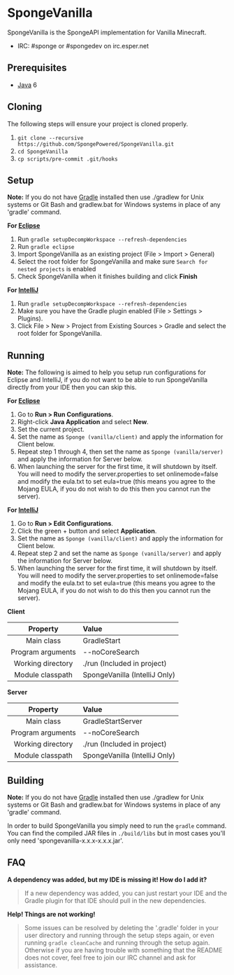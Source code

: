 SpongeVanilla
=============

SpongeVanilla is the SpongeAPI implementation for Vanilla Minecraft.

* IRC: #sponge or #spongedev on irc.esper.net

## Prerequisites
* [Java] 6

## Cloning
The following steps will ensure your project is cloned properly.

1. `git clone --recursive https://github.com/SpongePowered/SpongeVanilla.git`
2. `cd SpongeVanilla`
3. `cp scripts/pre-commit .git/hooks`

## Setup
__Note:__ If you do not have [Gradle] installed then use ./gradlew for Unix systems or Git Bash and gradlew.bat for Windows systems in place of any 'gradle' command.

__For [Eclipse]__  
  1. Run `gradle setupDecompWorkspace --refresh-dependencies`  
  2. Run `gradle eclipse`
  3. Import SpongeVanilla as an existing project (File > Import > General)
  4. Select the root folder for SpongeVanilla and make sure `Search for nested projects` is enabled
  5. Check SpongeVanilla when it finishes building and click **Finish**

__For [IntelliJ]__  
  1. Run `gradle setupDecompWorkspace --refresh-dependencies`  
  2. Make sure you have the Gradle plugin enabled (File > Settings > Plugins).  
  3. Click File > New > Project from Existing Sources > Gradle and select the root folder for SpongeVanilla.

## Running
__Note:__ The following is aimed to help you setup run configurations for Eclipse and IntelliJ, if you do not want to be able to run SpongeVanilla directly from your IDE then you can skip this.

__For [Eclipse]__
  1. Go to **Run > Run Configurations**.
  2. Right-click **Java Application** and select **New**.
  3. Set the current project.
  4. Set the name as `Sponge (vanilla/client)` and apply the information for Client below.
  5. Repeat step 1 through 4, then set the name as `Sponge (vanilla/server)` and apply the information for Server below.
  6. When launching the server for the first time, it will shutdown by itself. You will need to modify the server.properties to set onlinemode=false and modify the eula.txt to set eula=true (this means you agree to the Mojang EULA, if you do not wish to do this then you cannot run the server).


__For [IntelliJ]__
  1. Go to **Run > Edit Configurations**.
  2. Click the green + button and select **Application**.
  3. Set the name as `Sponge (vanilla/client)` and apply the information for Client below.
  4. Repeat step 2 and set the name as `Sponge (vanilla/server)` and apply the information for Server below.
  5. When launching the server for the first time, it will shutdown by itself. You will need to modify the server.properties to set onlinemode=false and modify the eula.txt to set eula=true (this means you agree to the Mojang EULA, if you do not wish to do this then you cannot run the server).

__Client__

|     Property      | Value                         |
|:-----------------:|:------------------------------|
|    Main class     | GradleStart                   |
| Program arguments | --noCoreSearch                |
| Working directory | ./run (Included in project)   |
| Module classpath  | SpongeVanilla (IntelliJ Only) |

__Server__

|     Property      | Value                         |
|:-----------------:|:------------------------------|
|    Main class     | GradleStartServer             |
| Program arguments | --noCoreSearch                |
| Working directory | ./run (Included in project)   |
| Module classpath  | SpongeVanilla (IntelliJ Only) |


## Building
__Note:__ If you do not have [Gradle] installed then use ./gradlew for Unix systems or Git Bash and gradlew.bat for Windows systems in place of any 'gradle' command.

In order to build SpongeVanilla you simply need to run the `gradle` command. You can find the compiled JAR files in `./build/libs` but in most cases
you'll only need 'spongevanilla-x.x.x-x.x.x.jar'.

## FAQ
__A dependency was added, but my IDE is missing it! How do I add it?__
>If a new dependency was added, you can just restart your IDE and the Gradle plugin for that IDE should pull in the new dependencies.

__Help! Things are not working!__
>Some issues can be resolved by deleting the '.gradle' folder in your user directory and running through the setup steps again, or even running `gradle cleanCache` and running through the setup again. Otherwise if you are having trouble with something that the README does not cover, feel free to join our IRC channel and ask for assistance.

[Eclipse]: http://www.eclipse.org/
[Gradle]: http://www.gradle.org/
[IntelliJ]: http://www.jetbrains.com/idea/
[Java]: http://java.oracle.com/
[MIT License]: http://www.tldrlegal.com/license/mit-license
